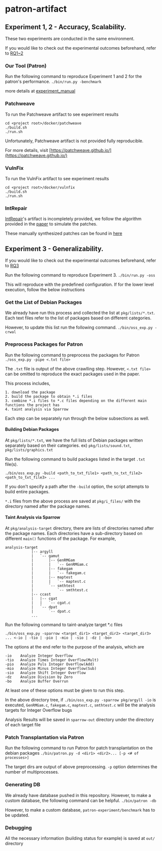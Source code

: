 # patron-artifact

## Experiment 1, 2 - Accuracy, Scalability.

These two experiments are conducted in the same environment.

If you would like to check out the experimental outcomes beforehand, refer to [RQ1~2](https://docs.google.com/spreadsheets/d/1Mj6vHFTsFxV7hkIJ6hqLFhdKB-YUEd8fEpcrrrdCrkQ/edit?usp=sharing)

### Our Tool (Patron)

Run the following command to reproduce Experiment 1 and 2 for the patron's performance.
`./bin/run.py -benchmark`

more details at [experiment_manual](https://github.com/prosyslab/patron-experiment/blob/master/README.md)

### Patchweave

To run the Patchweave artifact to see experiment results

```
cd <project root>/docker/patchweave
./build.sh
./run.sh
```

Unfortunately, Patchweave artifact is not provided fully reproducible.

For more details, visit [https://patchweave.github.io/](https://patchweave.github.io/)

### VulnFix

To run the VulnFix artifact to see experiment results

```
cd <project root>/docker/vulnfix
./build.sh
./run.sh
```

### IntRepair

[IntRepair](https://github.com/TeamVault/IntRepair?tab=readme-ov-file)'s artifact is incompletely provided, we follow the algorithm provided in the [paper](https://ieeexplore.ieee.org/abstract/document/8862860/) to simulate the patches.

These manually synthesized patches can be found in [here](https://docs.google.com/spreadsheets/d/1Mj6vHFTsFxV7hkIJ6hqLFhdKB-YUEd8fEpcrrrdCrkQ/edit?usp=sharing)

## Experiment 3 - Generalizability.

If you would like to check out the experimental outcomes beforehand, refer to [RQ3](https://docs.google.com/spreadsheets/d/1LSj4_yEce8yGmVCOrJjzjmACfad_5634SejwFG051Oc/edit?usp=sharing)


Run the following command to reproduce Experiment 3.
`./bin/run.py -oss`

This will reproduce with the predefined configuration.
If for the lower level execution, follow the below instructions

### Get the List of Debian Packages
We already have run this process and collected the list at `pkg/lists/*.txt`. Each text files refer to the list of packages based on different categories.

However, to update this list run the following command.
`./bin/oss_exp.py -crwal`

### Preprocess Packages for Patron
Run the following command to preprocess the packages for Patron
`./oss_exp.py -pipe <.txt file>`

The `.txt` file is output of the above crawlling step.
However, `<.txt file> ` can be omitted to reproduce the exact packages used in the paper.

This process includes,
```
1. download the package
2. build the package to obtain *.i files
3. combine *.i files to *.c files depending on the different main functions the project has
4. taint analysis via Sparrow
```

Each step can be separately run through the below subsections as well.

#### Building Debian Packages
At `pkg/lists/*.txt`, we have the full lists of Debian packages written separately based on their categories.
ex) `pkg/lists/sound.txt`, `pkg/lists/graphics.txt`

Run the following command to build packages listed in the target `.txt` file(s).
```
./bin/oss_exp.py -build <path_to_txt_file1> <path_to_txt_file2> <path_to_txt_file3> ...
```
If you don't specify a path after the `-build` option, the script attempts to build entire packages.

`*.i` files from the above process are saved at `pkg/i_files/` with the directory named after the package names.

#### Taint Analysis via Sparrow
At `pkg/analysis-target` directory, there are lists of directories named after the package names.
Each directories have a sub-directory based on different `main()` functions of the package.
For example,
```
analysis-target
            |-- argyll
            |   `-- gamut
            |       |-- GenRMGam
            |       |   `-- GenRMGam.c
            |       |-- fakegam
            |       |   `-- fakegam.c
            |       |-- maptest
            |       |   `-- maptest.c
            |       `-- smthtest
            |           `-- smthtest.c
            |-- ccast
            |   |-- cgat
            |   |   `-- cgat.c
            |   `-- dpat
            |       `-- dpat.c
            ...
```

Run the following command to taint-analyze target *.c files
```
./bin/oss_exp.py -sparrow <target_dir1> <target_dir2> <target_dir3> ... <-io | -tio | -pio | -mio | -sio | -dz | -bo>
```
The options at the end refer to the purpose of the analysis, which are
```
-io    Analyze Integer Overflow
-tio   Analyze Times Integer Overflow(Mult)
-pio   Analyze Puls Integer Overflow(Add)
-mio   Analyze Minus Integer Overflow(Sub)
-sio   Analyze Shift Integer Overflow
-dz    Analyze Division by Zero
-bo    Analyze Buffer Overrun
```
At least one of these options must be given to run this step.

In the above directory tree, if
`./bin/oss_exp.py -sparrow pkg/argyll -io` is executed, `GenRMGam.c`, `fakegam.c`, `maptest.c`, `smthtest.c` will be the analysis targets for Integer Overflow bugs

Analysis Results will be saved in `sparrow-out` directory under the directory of each target file

### Patch Transplantation via Patron
Run the following command to run Patron for patch transplantation on the debian packages
`./bin/patron.py -d <dir1> <dir2>... [-p <# of processes>]`

The target dirs are output of above preprocessing.
`-p` option determines the number of multiprocesses.

### Generating DB
We already have database pushed in this repository. However, to make a custom database, the following command can be helpful.
`./bin/patron -db`

However, to make a custom database, `patron-experiment/benchmark` has to be updated.

### Debugging

All the necessary information (building status for example) is saved at
`out/` directory
